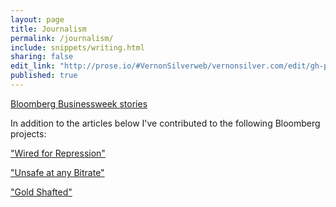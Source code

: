 ```yaml
---
layout: page
title: Journalism
permalink: /journalism/
include: snippets/writing.html
sharing: false
edit_link: "http://prose.io/#VernonSilverweb/vernonsilver.com/edit/gh-pages/_data/writing.yaml"
published: true
---
```


[Bloomberg Businessweek stories](http://www.businessweek.com/authors/2518-vernon-silver)

In addition to the articles below I've contributed to the following Bloomberg projects:  

["Wired for Repression"](http://topics.bloomberg.com/wired-for-repression/)

["Unsafe at any Bitrate"](http://topics.bloomberg.com/unsafe-at-any-bitrate/)

["Gold Shafted"](http://topics.bloomberg.com/gold-shafted/)